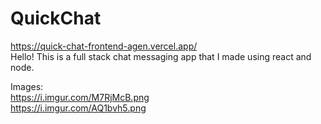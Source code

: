 # QuickChat
https://quick-chat-frontend-agen.vercel.app/  
Hello! This is a full stack chat messaging app that I made using react and node.  
  
Images:  
https://i.imgur.com/M7RjMcB.png  
https://i.imgur.com/AQ1bvh5.png  